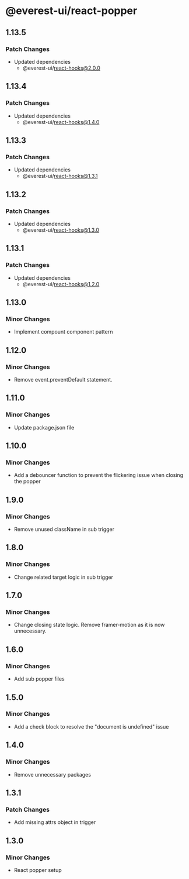 # @everest-ui/react-popper

## 1.13.5

### Patch Changes

- Updated dependencies
  - @everest-ui/react-hooks@2.0.0

## 1.13.4

### Patch Changes

- Updated dependencies
  - @everest-ui/react-hooks@1.4.0

## 1.13.3

### Patch Changes

- Updated dependencies
  - @everest-ui/react-hooks@1.3.1

## 1.13.2

### Patch Changes

- Updated dependencies
  - @everest-ui/react-hooks@1.3.0

## 1.13.1

### Patch Changes

- Updated dependencies
  - @everest-ui/react-hooks@1.2.0

## 1.13.0

### Minor Changes

- Implement compount component pattern

## 1.12.0

### Minor Changes

- Remove event.preventDefault statement.

## 1.11.0

### Minor Changes

- Update package.json file

## 1.10.0

### Minor Changes

- Add a debouncer function to prevent the flickering issue when closing the popper

## 1.9.0

### Minor Changes

- Remove unused className in sub trigger

## 1.8.0

### Minor Changes

- Change related target logic in sub trigger

## 1.7.0

### Minor Changes

- Change closing state logic. Remove framer-motion as it is now unnecessary.

## 1.6.0

### Minor Changes

- Add sub popper files

## 1.5.0

### Minor Changes

- Add a check block to resolve the "document is undefined" issue

## 1.4.0

### Minor Changes

- Remove unnecessary packages

## 1.3.1

### Patch Changes

- Add missing attrs object in trigger

## 1.3.0

### Minor Changes

- React popper setup
